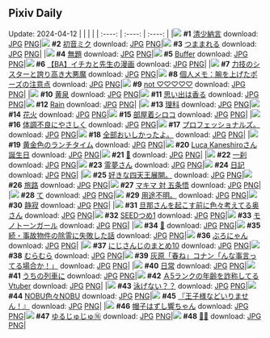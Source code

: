 ## Pixiv Daily
Update: 2024-04-12
|      |      |      |
| :----: | :----: | :----: |
|![](https://pixiv.microyu.workers.dev/c/240x480/img-master/img/2024/04/10/00/00/28/117702172_p0_master1200.jpg) **#1** [清少納言](https://www.pixiv.net/artworks/117702172) download: [JPG](https://pixiv.microyu.workers.dev/img-original/img/2024/04/10/00/00/28/117702172_p0.jpg) [PNG](https://pixiv.microyu.workers.dev/img-original/img/2024/04/10/00/00/28/117702172_p0.png)|![](https://pixiv.microyu.workers.dev/c/240x480/img-master/img/2024/04/11/00/00/03/117728667_p0_master1200.jpg) **#2** [初音ミク](https://www.pixiv.net/artworks/117728667) download: [JPG](https://pixiv.microyu.workers.dev/img-original/img/2024/04/11/00/00/03/117728667_p0.jpg) [PNG](https://pixiv.microyu.workers.dev/img-original/img/2024/04/11/00/00/03/117728667_p0.png)|![](https://pixiv.microyu.workers.dev/c/240x480/img-master/img/2024/04/10/00/26/42/117703278_p0_master1200.jpg) **#3** [つままれる](https://www.pixiv.net/artworks/117703278) download: [JPG](https://pixiv.microyu.workers.dev/img-original/img/2024/04/10/00/26/42/117703278_p0.jpg) [PNG](https://pixiv.microyu.workers.dev/img-original/img/2024/04/10/00/26/42/117703278_p0.png)|
|![](https://pixiv.microyu.workers.dev/c/240x480/img-master/img/2024/04/11/18/21/51/117744941_p0_master1200.jpg) **#4** [無題](https://www.pixiv.net/artworks/117744941) download: [JPG](https://pixiv.microyu.workers.dev/img-original/img/2024/04/11/18/21/51/117744941_p0.jpg) [PNG](https://pixiv.microyu.workers.dev/img-original/img/2024/04/11/18/21/51/117744941_p0.png)|![](https://pixiv.microyu.workers.dev/c/240x480/img-master/img/2024/04/11/21/19/57/117749579_p0_master1200.jpg) **#5** [Buffer](https://www.pixiv.net/artworks/117749579) download: [JPG](https://pixiv.microyu.workers.dev/img-original/img/2024/04/11/21/19/57/117749579_p0.jpg) [PNG](https://pixiv.microyu.workers.dev/img-original/img/2024/04/11/21/19/57/117749579_p0.png)|![](https://pixiv.microyu.workers.dev/c/240x480/img-master/img/2024/04/10/21/49/04/117724424_p0_master1200.jpg) **#6** [【BA】イチカと先生の漫画](https://www.pixiv.net/artworks/117724424) download: [JPG](https://pixiv.microyu.workers.dev/img-original/img/2024/04/10/21/49/04/117724424_p0.jpg) [PNG](https://pixiv.microyu.workers.dev/img-original/img/2024/04/10/21/49/04/117724424_p0.png)|
|![](https://pixiv.microyu.workers.dev/c/240x480/img-master/img/2024/04/11/20/06/01/117747473_p0_master1200.jpg) **#7** [力技のシスターと誇り高き大悪魔](https://www.pixiv.net/artworks/117747473) download: [JPG](https://pixiv.microyu.workers.dev/img-original/img/2024/04/11/20/06/01/117747473_p0.jpg) [PNG](https://pixiv.microyu.workers.dev/img-original/img/2024/04/11/20/06/01/117747473_p0.png)|![](https://pixiv.microyu.workers.dev/c/240x480/img-master/img/2024/04/11/06/00/07/117734516_p0_master1200.jpg) **#8** [個人メモ：腕を上げたポーズの注意点](https://www.pixiv.net/artworks/117734516) download: [JPG](https://pixiv.microyu.workers.dev/img-original/img/2024/04/11/06/00/07/117734516_p0.jpg) [PNG](https://pixiv.microyu.workers.dev/img-original/img/2024/04/11/06/00/07/117734516_p0.png)|![](https://pixiv.microyu.workers.dev/c/240x480/img-master/img/2024/04/10/00/01/58/117702405_p0_master1200.jpg) **#9** [not ♡♡♡♡♡](https://www.pixiv.net/artworks/117702405) download: [JPG](https://pixiv.microyu.workers.dev/img-original/img/2024/04/10/00/01/58/117702405_p0.jpg) [PNG](https://pixiv.microyu.workers.dev/img-original/img/2024/04/10/00/01/58/117702405_p0.png)|
|![](https://pixiv.microyu.workers.dev/c/240x480/img-master/img/2024/04/10/00/00/41/117702239_p0_master1200.jpg) **#10** [黄泉](https://www.pixiv.net/artworks/117702239) download: [JPG](https://pixiv.microyu.workers.dev/img-original/img/2024/04/10/00/00/41/117702239_p0.jpg) [PNG](https://pixiv.microyu.workers.dev/img-original/img/2024/04/10/00/00/41/117702239_p0.png)|![](https://pixiv.microyu.workers.dev/c/240x480/img-master/img/2024/04/11/00/00/03/117728665_p0_master1200.jpg) **#11** [思い出は香る](https://www.pixiv.net/artworks/117728665) download: [JPG](https://pixiv.microyu.workers.dev/img-original/img/2024/04/11/00/00/03/117728665_p0.jpg) [PNG](https://pixiv.microyu.workers.dev/img-original/img/2024/04/11/00/00/03/117728665_p0.png)|![](https://pixiv.microyu.workers.dev/c/240x480/img-master/img/2024/04/11/00/00/19/117728770_p0_master1200.jpg) **#12** [Rain](https://www.pixiv.net/artworks/117728770) download: [JPG](https://pixiv.microyu.workers.dev/img-original/img/2024/04/11/00/00/19/117728770_p0.jpg) [PNG](https://pixiv.microyu.workers.dev/img-original/img/2024/04/11/00/00/19/117728770_p0.png)|
|![](https://pixiv.microyu.workers.dev/c/240x480/img-master/img/2024/04/11/07/13/36/117735459_p0_master1200.jpg) **#13** [理科](https://www.pixiv.net/artworks/117735459) download: [JPG](https://pixiv.microyu.workers.dev/img-original/img/2024/04/11/07/13/36/117735459_p0.jpg) [PNG](https://pixiv.microyu.workers.dev/img-original/img/2024/04/11/07/13/36/117735459_p0.png)|![](https://pixiv.microyu.workers.dev/c/240x480/img-master/img/2024/04/10/18/00/09/117718253_p0_master1200.jpg) **#14** [花火](https://www.pixiv.net/artworks/117718253) download: [JPG](https://pixiv.microyu.workers.dev/img-original/img/2024/04/10/18/00/09/117718253_p0.jpg) [PNG](https://pixiv.microyu.workers.dev/img-original/img/2024/04/10/18/00/09/117718253_p0.png)|![](https://pixiv.microyu.workers.dev/c/240x480/img-master/img/2024/04/10/00/00/25/117702146_p0_master1200.jpg) **#15** [部屋着シロコ](https://www.pixiv.net/artworks/117702146) download: [JPG](https://pixiv.microyu.workers.dev/img-original/img/2024/04/10/00/00/25/117702146_p0.jpg) [PNG](https://pixiv.microyu.workers.dev/img-original/img/2024/04/10/00/00/25/117702146_p0.png)|
|![](https://pixiv.microyu.workers.dev/c/240x480/img-master/img/2024/04/10/00/01/03/117702313_p0_master1200.jpg) **#16** [体調不良にやさしく](https://www.pixiv.net/artworks/117702313) download: [JPG](https://pixiv.microyu.workers.dev/img-original/img/2024/04/10/00/01/03/117702313_p0.jpg) [PNG](https://pixiv.microyu.workers.dev/img-original/img/2024/04/10/00/01/03/117702313_p0.png)|![](https://pixiv.microyu.workers.dev/c/240x480/img-master/img/2024/04/10/18/39/02/117719153_p0_master1200.jpg) **#17** [プロフェッショナルズ。](https://www.pixiv.net/artworks/117719153) download: [JPG](https://pixiv.microyu.workers.dev/img-original/img/2024/04/10/18/39/02/117719153_p0.jpg) [PNG](https://pixiv.microyu.workers.dev/img-original/img/2024/04/10/18/39/02/117719153_p0.png)|![](https://pixiv.microyu.workers.dev/c/240x480/img-master/img/2024/04/11/00/00/23/117728796_p0_master1200.jpg) **#18** [全部おいしかったよ。](https://www.pixiv.net/artworks/117728796) download: [JPG](https://pixiv.microyu.workers.dev/img-original/img/2024/04/11/00/00/23/117728796_p0.jpg) [PNG](https://pixiv.microyu.workers.dev/img-original/img/2024/04/11/00/00/23/117728796_p0.png)|
|![](https://pixiv.microyu.workers.dev/c/240x480/img-master/img/2024/04/11/21/17/33/117749513_p0_master1200.jpg) **#19** [黄金色のランチタイム](https://www.pixiv.net/artworks/117749513) download: [JPG](https://pixiv.microyu.workers.dev/img-original/img/2024/04/11/21/17/33/117749513_p0.jpg) [PNG](https://pixiv.microyu.workers.dev/img-original/img/2024/04/11/21/17/33/117749513_p0.png)|![](https://pixiv.microyu.workers.dev/c/240x480/img-master/img/2024/04/10/21/31/34/117723932_p0_master1200.jpg) **#20** [Luca Kaneshiroさん誕生日](https://www.pixiv.net/artworks/117723932) download: [JPG](https://pixiv.microyu.workers.dev/img-original/img/2024/04/10/21/31/34/117723932_p0.jpg) [PNG](https://pixiv.microyu.workers.dev/img-original/img/2024/04/10/21/31/34/117723932_p0.png)|![](https://pixiv.microyu.workers.dev/c/240x480/img-master/img/2024/04/11/00/00/04/117728676_p0_master1200.jpg) **#21** [🌸](https://www.pixiv.net/artworks/117728676) download: [JPG](https://pixiv.microyu.workers.dev/img-original/img/2024/04/11/00/00/04/117728676_p0.jpg) [PNG](https://pixiv.microyu.workers.dev/img-original/img/2024/04/11/00/00/04/117728676_p0.png)|
|![](https://pixiv.microyu.workers.dev/c/240x480/img-master/img/2024/04/10/00/24/00/117703192_p0_master1200.jpg) **#22** [一刹](https://www.pixiv.net/artworks/117703192) download: [JPG](https://pixiv.microyu.workers.dev/img-original/img/2024/04/10/00/24/00/117703192_p0.jpg) [PNG](https://pixiv.microyu.workers.dev/img-original/img/2024/04/10/00/24/00/117703192_p0.png)|![](https://pixiv.microyu.workers.dev/c/240x480/img-master/img/2024/04/10/18/08/05/117718490_p0_master1200.jpg) **#23** [霊夢さん](https://www.pixiv.net/artworks/117718490) download: [JPG](https://pixiv.microyu.workers.dev/img-original/img/2024/04/10/18/08/05/117718490_p0.jpg) [PNG](https://pixiv.microyu.workers.dev/img-original/img/2024/04/10/18/08/05/117718490_p0.png)|![](https://pixiv.microyu.workers.dev/c/240x480/img-master/img/2024/04/11/19/57/36/117747145_p0_master1200.jpg) **#24** [日記](https://www.pixiv.net/artworks/117747145) download: [JPG](https://pixiv.microyu.workers.dev/img-original/img/2024/04/11/19/57/36/117747145_p0.jpg) [PNG](https://pixiv.microyu.workers.dev/img-original/img/2024/04/11/19/57/36/117747145_p0.png)|
|![](https://pixiv.microyu.workers.dev/c/240x480/img-master/img/2024/04/12/00/17/57/117742200_p0_master1200.jpg) **#25** [好きな四天王展開。](https://www.pixiv.net/artworks/117742200) download: [JPG](https://pixiv.microyu.workers.dev/img-original/img/2024/04/12/00/17/57/117742200_p0.jpg) [PNG](https://pixiv.microyu.workers.dev/img-original/img/2024/04/12/00/17/57/117742200_p0.png)|![](https://pixiv.microyu.workers.dev/c/240x480/img-master/img/2024/04/10/18/10/57/117718550_p0_master1200.jpg) **#26** [旅路](https://www.pixiv.net/artworks/117718550) download: [JPG](https://pixiv.microyu.workers.dev/img-original/img/2024/04/10/18/10/57/117718550_p0.jpg) [PNG](https://pixiv.microyu.workers.dev/img-original/img/2024/04/10/18/10/57/117718550_p0.png)|![](https://pixiv.microyu.workers.dev/c/240x480/img-master/img/2024/04/10/19/47/46/117720808_p0_master1200.jpg) **#27** [マキマ 対 五条悟](https://www.pixiv.net/artworks/117720808) download: [JPG](https://pixiv.microyu.workers.dev/img-original/img/2024/04/10/19/47/46/117720808_p0.jpg) [PNG](https://pixiv.microyu.workers.dev/img-original/img/2024/04/10/19/47/46/117720808_p0.png)|
|![](https://pixiv.microyu.workers.dev/c/240x480/img-master/img/2024/04/11/04/30/01/117733696_p0_master1200.jpg) **#28** [て](https://www.pixiv.net/artworks/117733696) download: [JPG](https://pixiv.microyu.workers.dev/img-original/img/2024/04/11/04/30/01/117733696_p0.jpg) [PNG](https://pixiv.microyu.workers.dev/img-original/img/2024/04/11/04/30/01/117733696_p0.png)|![](https://pixiv.microyu.workers.dev/c/240x480/img-master/img/2024/04/10/14/32/40/117714706_p0_master1200.jpg) **#29** [用途不明。](https://www.pixiv.net/artworks/117714706) download: [JPG](https://pixiv.microyu.workers.dev/img-original/img/2024/04/10/14/32/40/117714706_p0.jpg) [PNG](https://pixiv.microyu.workers.dev/img-original/img/2024/04/10/14/32/40/117714706_p0.png)|![](https://pixiv.microyu.workers.dev/c/240x480/img-master/img/2024/04/11/00/24/00/117729703_p0_master1200.jpg) **#30** [静寂](https://www.pixiv.net/artworks/117729703) download: [JPG](https://pixiv.microyu.workers.dev/img-original/img/2024/04/11/00/24/00/117729703_p0.jpg) [PNG](https://pixiv.microyu.workers.dev/img-original/img/2024/04/11/00/24/00/117729703_p0.png)|
|![](https://pixiv.microyu.workers.dev/c/240x480/img-master/img/2024/04/10/00/07/29/117702652_p0_master1200.jpg) **#31** [旦那さんを起こす前に色々考えてる奥さん](https://www.pixiv.net/artworks/117702652) download: [JPG](https://pixiv.microyu.workers.dev/img-original/img/2024/04/10/00/07/29/117702652_p0.jpg) [PNG](https://pixiv.microyu.workers.dev/img-original/img/2024/04/10/00/07/29/117702652_p0.png)|![](https://pixiv.microyu.workers.dev/c/240x480/img-master/img/2024/04/11/19/48/30/117746773_p0_master1200.jpg) **#32** [SEEDつめ1](https://www.pixiv.net/artworks/117746773) download: [JPG](https://pixiv.microyu.workers.dev/img-original/img/2024/04/11/19/48/30/117746773_p0.jpg) [PNG](https://pixiv.microyu.workers.dev/img-original/img/2024/04/11/19/48/30/117746773_p0.png)|![](https://pixiv.microyu.workers.dev/c/240x480/img-master/img/2024/04/10/18/53/51/117719446_p0_master1200.jpg) **#33** [モノトーンガール](https://www.pixiv.net/artworks/117719446) download: [JPG](https://pixiv.microyu.workers.dev/img-original/img/2024/04/10/18/53/51/117719446_p0.jpg) [PNG](https://pixiv.microyu.workers.dev/img-original/img/2024/04/10/18/53/51/117719446_p0.png)|
|![](https://pixiv.microyu.workers.dev/c/240x480/img-master/img/2024/04/11/21/27/43/117749796_p0_master1200.jpg) **#34** [💉](https://www.pixiv.net/artworks/117749796) download: [JPG](https://pixiv.microyu.workers.dev/img-original/img/2024/04/11/21/27/43/117749796_p0.jpg) [PNG](https://pixiv.microyu.workers.dev/img-original/img/2024/04/11/21/27/43/117749796_p0.png)|![](https://pixiv.microyu.workers.dev/c/240x480/img-master/img/2024/04/10/00/39/55/117703679_p0_master1200.jpg) **#35** [続・事故物件の除霊に失敗した話](https://www.pixiv.net/artworks/117703679) download: [JPG](https://pixiv.microyu.workers.dev/img-original/img/2024/04/10/00/39/55/117703679_p0.jpg) [PNG](https://pixiv.microyu.workers.dev/img-original/img/2024/04/10/00/39/55/117703679_p0.png)|![](https://pixiv.microyu.workers.dev/c/240x480/img-master/img/2024/04/10/18/35/01/117719058_p0_master1200.jpg) **#36** [ぶろにゃん](https://www.pixiv.net/artworks/117719058) download: [JPG](https://pixiv.microyu.workers.dev/img-original/img/2024/04/10/18/35/01/117719058_p0.jpg) [PNG](https://pixiv.microyu.workers.dev/img-original/img/2024/04/10/18/35/01/117719058_p0.png)|
|![](https://pixiv.microyu.workers.dev/c/240x480/img-master/img/2024/04/10/00/17/48/117703004_p0_master1200.jpg) **#37** [にじさんじのまとめ10](https://www.pixiv.net/artworks/117703004) download: [JPG](https://pixiv.microyu.workers.dev/img-original/img/2024/04/10/00/17/48/117703004_p0.jpg) [PNG](https://pixiv.microyu.workers.dev/img-original/img/2024/04/10/00/17/48/117703004_p0.png)|![](https://pixiv.microyu.workers.dev/c/240x480/img-master/img/2024/04/10/02/12/25/117705660_p0_master1200.jpg) **#38** [むらむら](https://www.pixiv.net/artworks/117705660) download: [JPG](https://pixiv.microyu.workers.dev/img-original/img/2024/04/10/02/12/25/117705660_p0.jpg) [PNG](https://pixiv.microyu.workers.dev/img-original/img/2024/04/10/02/12/25/117705660_p0.png)|![](https://pixiv.microyu.workers.dev/c/240x480/img-master/img/2024/04/10/15/19/57/117715456_p0_master1200.jpg) **#39** [灰原「春ね」コナン「んな事言ってる場合か！」](https://www.pixiv.net/artworks/117715456) download: [JPG](https://pixiv.microyu.workers.dev/img-original/img/2024/04/10/15/19/57/117715456_p0.jpg) [PNG](https://pixiv.microyu.workers.dev/img-original/img/2024/04/10/15/19/57/117715456_p0.png)|
|![](https://pixiv.microyu.workers.dev/c/240x480/img-master/img/2024/04/10/00/00/26/117702155_p0_master1200.jpg) **#40** [日常](https://www.pixiv.net/artworks/117702155) download: [JPG](https://pixiv.microyu.workers.dev/img-original/img/2024/04/10/00/00/26/117702155_p0.jpg) [PNG](https://pixiv.microyu.workers.dev/img-original/img/2024/04/10/00/00/26/117702155_p0.png)|![](https://pixiv.microyu.workers.dev/c/240x480/img-master/img/2024/04/11/00/27/11/117729798_p0_master1200.jpg) **#41** [うちの列車に](https://www.pixiv.net/artworks/117729798) download: [JPG](https://pixiv.microyu.workers.dev/img-original/img/2024/04/11/00/27/11/117729798_p0.jpg) [PNG](https://pixiv.microyu.workers.dev/img-original/img/2024/04/11/00/27/11/117729798_p0.png)|![](https://pixiv.microyu.workers.dev/c/240x480/img-master/img/2024/04/10/21/05/16/117723105_p0_master1200.jpg) **#42** [Ａ5ランクの年齢を詐称してるVtuber](https://www.pixiv.net/artworks/117723105) download: [JPG](https://pixiv.microyu.workers.dev/img-original/img/2024/04/10/21/05/16/117723105_p0.jpg) [PNG](https://pixiv.microyu.workers.dev/img-original/img/2024/04/10/21/05/16/117723105_p0.png)|
|![](https://pixiv.microyu.workers.dev/c/240x480/img-master/img/2024/04/10/00/30/15/117703396_p0_master1200.jpg) **#43** [泳げない？？](https://www.pixiv.net/artworks/117703396) download: [JPG](https://pixiv.microyu.workers.dev/img-original/img/2024/04/10/00/30/15/117703396_p0.jpg) [PNG](https://pixiv.microyu.workers.dev/img-original/img/2024/04/10/00/30/15/117703396_p0.png)|![](https://pixiv.microyu.workers.dev/c/240x480/img-master/img/2024/04/10/00/35/28/117703555_p0_master1200.jpg) **#44** [NOBU色々NOBU](https://www.pixiv.net/artworks/117703555) download: [JPG](https://pixiv.microyu.workers.dev/img-original/img/2024/04/10/00/35/28/117703555_p0.jpg) [PNG](https://pixiv.microyu.workers.dev/img-original/img/2024/04/10/00/35/28/117703555_p0.png)|![](https://pixiv.microyu.workers.dev/c/240x480/img-master/img/2024/04/11/00/05/15/117729118_p0_master1200.jpg) **#45** [『王子様などいりません！』](https://www.pixiv.net/artworks/117729118) download: [JPG](https://pixiv.microyu.workers.dev/img-original/img/2024/04/11/00/05/15/117729118_p0.jpg) [PNG](https://pixiv.microyu.workers.dev/img-original/img/2024/04/11/00/05/15/117729118_p0.png)|
|![](https://pixiv.microyu.workers.dev/c/240x480/img-master/img/2024/04/11/17/05/03/117743291_p0_master1200.jpg) **#46** [帽子はずし響ちゃん](https://www.pixiv.net/artworks/117743291) download: [JPG](https://pixiv.microyu.workers.dev/img-original/img/2024/04/11/17/05/03/117743291_p0.jpg) [PNG](https://pixiv.microyu.workers.dev/img-original/img/2024/04/11/17/05/03/117743291_p0.png)|![](https://pixiv.microyu.workers.dev/c/240x480/img-master/img/2024/04/11/19/21/32/117746282_p0_master1200.jpg) **#47** [ゆるじゅじゅ⑯](https://www.pixiv.net/artworks/117746282) download: [JPG](https://pixiv.microyu.workers.dev/img-original/img/2024/04/11/19/21/32/117746282_p0.jpg) [PNG](https://pixiv.microyu.workers.dev/img-original/img/2024/04/11/19/21/32/117746282_p0.png)|![](https://pixiv.microyu.workers.dev/c/240x480/img-master/img/2024/04/10/10/42/41/117711449_p0_master1200.jpg) **#48** [🔹🧠](https://www.pixiv.net/artworks/117711449) download: [JPG](https://pixiv.microyu.workers.dev/img-original/img/2024/04/10/10/42/41/117711449_p0.jpg) [PNG](https://pixiv.microyu.workers.dev/img-original/img/2024/04/10/10/42/41/117711449_p0.png)|
